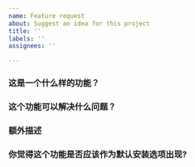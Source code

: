 ```yaml
---
name: Feature request
about: Suggest an idea for this project
title: ''
labels: ''
assignees: ''

---
```


<!--
请确保 [文档](https://github.com/johnrosen1/vpstoolbox/blob/master/docs/README_zh_cn.md)中没有相关内容，并按照模版提供信息
否则 issue 将被立即关闭
-->

### 这是一个什么样的功能？

### 这个功能可以解决什么问题？

### 额外描述

### 你觉得这个功能是否应该作为默认安装选项出现?
